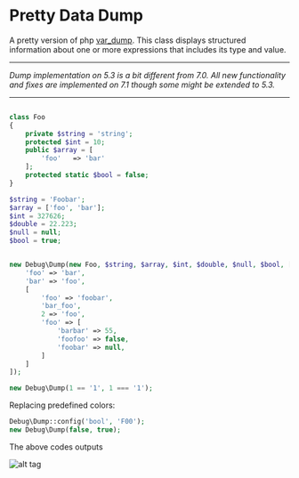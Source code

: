 # Pretty Data Dump
A pretty version of php [var_dump](http://php.net/manual/en/function.var-dump.php). This class displays structured information about one or more expressions that includes its type and value.


----------
*Dump implementation on 5.3 is a bit different from 7.0. All new functionality and fixes are implemented on 7.1 though some might be extended to 5.3.*

----------


```php

class Foo
{
	private $string = 'string';
	protected $int = 10;
	public $array = [
	    'foo'   => 'bar'
	];
	protected static $bool = false;
}

$string = 'Foobar';
$array = ['foo', 'bar'];
$int = 327626;
$double = 22.223;
$null = null;
$bool = true;


new Debug\Dump(new Foo, $string, $array, $int, $double, $null, $bool, [
    'foo' => 'bar',
    'bar' => 'foo',
    [
        'foo' => 'foobar',
        'bar_foo',
        2 => 'foo',
        'foo' => [
            'barbar' => 55,
            'foofoo' => false,
            'foobar' => null,
        ]
    ]
]);

new Debug\Dump(1 == '1', 1 === '1');
```
Replacing predefined colors:
```php
Debug\Dump::config('bool', 'F00');
new Debug\Dump(false, true);
```
The above codes outputs

![alt tag](https://github.com/Ghostff/pretty_data_dump.php/blob/master/SS.png)

